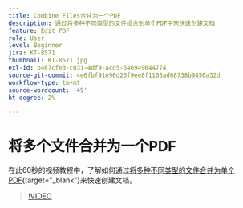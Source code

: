```yaml
---
title: Combine Files合并为一个PDF
description: 通过将多种不同类型的文件组合到单个PDF中来快速创建文档
feature: Edit PDF
role: User
level: Beginner
jira: KT-8571
thumbnail: KT-8571.jpg
exl-id: b467cfe3-c031-4df9-acd5-646949644774
source-git-commit: 4e6fbf91e96d26f9ee8f1105ad68738b9450a32d
workflow-type: tm+mt
source-wordcount: '49'
ht-degree: 2%

---
```


# 将多个文件合并为一个PDF

在此60秒的视频教程中，了解如何通过[将多种不同类型的文件合并为单个PDF](https://www.adobe.com/acrobat/online/merge-pdf.html){target="_blank"}来快速创建文档。

>[!VIDEO](https://video.tv.adobe.com/v/3409456?quality=12&learn=on&hidetitle=true&captions=chi_hans)
